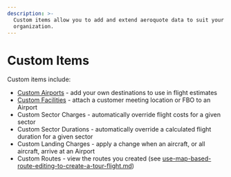```yaml
---
description: >-
  Custom items allow you to add and extend aeroquote data to suit your
  organization.
---
```


# Custom Items

Custom items include:

* [Custom Airports](custom-airports.md) - add your own destinations to use in flight estimates
* [Custom Facilities](custom-facilities.md) - attach a customer meeting location or FBO to an Airport
* Custom Sector Charges - automatically override flight costs for a given sector
* Custom Sector Durations - automatically override a calculated flight duration for a given sector
* Custom Landing Charges - apply a change when an aircraft, or all aircraft, arrive at an Airport
* Custom Routes - view the routes you created (see [use-map-based-route-editing-to-create-a-tour-flight.md](../maps/use-map-based-route-editing-to-create-a-tour-flight.md "mention"))
